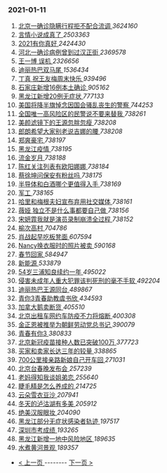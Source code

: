 ### 2021-01-11 
1. [ 北京一确诊隐瞒行程拒不配合流调 ](https://s.weibo.com/weibo?q=%23%E5%8C%97%E4%BA%AC%E4%B8%80%E7%A1%AE%E8%AF%8A%E9%9A%90%E7%9E%92%E8%A1%8C%E7%A8%8B%E6%8B%92%E4%B8%8D%E9%85%8D%E5%90%88%E6%B5%81%E8%B0%83%23&Refer=top) *3624160*
1. [ 言情小说成真了 ](https://s.weibo.com/weibo?q=%23%E8%A8%80%E6%83%85%E5%B0%8F%E8%AF%B4%E6%88%90%E7%9C%9F%E4%BA%86%23&Refer=top) *2503363*
1. [ 2021有你真好 ](https://s.weibo.com/weibo?q=%232021%E6%9C%89%E4%BD%A0%E7%9C%9F%E5%A5%BD%23&topic_ad=1&Refer=top) *2424430*
1. [ 河北一确诊病例曾到过汉正街 ](https://s.weibo.com/weibo?q=%23%E6%B2%B3%E5%8C%97%E4%B8%80%E7%A1%AE%E8%AF%8A%E7%97%85%E4%BE%8B%E6%9B%BE%E5%88%B0%E8%BF%87%E6%B1%89%E6%AD%A3%E8%A1%97%23&Refer=top) *2369578*
1. [ 王一博 误机 ](https://s.weibo.com/weibo?q=%E7%8E%8B%E4%B8%80%E5%8D%9A%20%E8%AF%AF%E6%9C%BA&Refer=top) *2326656*
1. [ 迪丽热巴双马尾 ](https://s.weibo.com/weibo?q=%E8%BF%AA%E4%B8%BD%E7%83%AD%E5%B7%B4%E5%8F%8C%E9%A9%AC%E5%B0%BE&Refer=top) *1536434*
1. [ 丁真 祝王友梅周末快乐 ](https://s.weibo.com/weibo?q=%E4%B8%81%E7%9C%9F%20%E7%A5%9D%E7%8E%8B%E5%8F%8B%E6%A2%85%E5%91%A8%E6%9C%AB%E5%BF%AB%E4%B9%90&Refer=top) *939496*
1. [ 石家庄新增16例本土确诊 ](https://s.weibo.com/weibo?q=%E7%9F%B3%E5%AE%B6%E5%BA%84%E6%96%B0%E5%A2%9E16%E4%BE%8B%E6%9C%AC%E5%9C%9F%E7%A1%AE%E8%AF%8A&Refer=top) *905162*
1. [ 黑龙江新增20例无症状 ](https://s.weibo.com/weibo?q=%23%E9%BB%91%E9%BE%99%E6%B1%9F%E6%96%B0%E5%A2%9E20%E4%BE%8B%E6%97%A0%E7%97%87%E7%8A%B6%23&Refer=top) *777133*
1. [ 美国将降半旗悼念因国会骚乱丧生的警察 ](https://s.weibo.com/weibo?q=%23%E7%BE%8E%E5%9B%BD%E5%B0%86%E9%99%8D%E5%8D%8A%E6%97%97%E6%82%BC%E5%BF%B5%E5%9B%A0%E5%9B%BD%E4%BC%9A%E9%AA%9A%E4%B9%B1%E4%B8%A7%E7%94%9F%E7%9A%84%E8%AD%A6%E5%AF%9F%23&Refer=top) *744253*
1. [ 全国唯一高风险区的民警说不要来替我 ](https://s.weibo.com/weibo?q=%23%E5%85%A8%E5%9B%BD%E5%94%AF%E4%B8%80%E9%AB%98%E9%A3%8E%E9%99%A9%E5%8C%BA%E7%9A%84%E6%B0%91%E8%AD%A6%E8%AF%B4%E4%B8%8D%E8%A6%81%E6%9D%A5%E6%9B%BF%E6%88%91%23&Refer=top) *738261*
1. [ 美颜滤镜下的王源忽胖忽瘦 ](https://s.weibo.com/weibo?q=%23%E7%BE%8E%E9%A2%9C%E6%BB%A4%E9%95%9C%E4%B8%8B%E7%9A%84%E7%8E%8B%E6%BA%90%E5%BF%BD%E8%83%96%E5%BF%BD%E7%98%A6%23&Refer=top) *738208*
1. [ 郎朗希望大家别老说吉娜的腰 ](https://s.weibo.com/weibo?q=%23%E9%83%8E%E6%9C%97%E5%B8%8C%E6%9C%9B%E5%A4%A7%E5%AE%B6%E5%88%AB%E8%80%81%E8%AF%B4%E5%90%89%E5%A8%9C%E7%9A%84%E8%85%B0%23&Refer=top) *738208*
1. [ 郑爽豪宅 ](https://s.weibo.com/weibo?q=%23%E9%83%91%E7%88%BD%E8%B1%AA%E5%AE%85%23&Refer=top) *738197*
1. [ 黑龙江疫情 ](https://s.weibo.com/weibo?q=%E9%BB%91%E9%BE%99%E6%B1%9F%E7%96%AB%E6%83%85&Refer=top) *738195*
1. [ 流金岁月 ](https://s.weibo.com/weibo?q=%E6%B5%81%E9%87%91%E5%B2%81%E6%9C%88&Refer=top) *738188*
1. [ 陈红关注列表有欧阳娜娜 ](https://s.weibo.com/weibo?q=%23%E9%99%88%E7%BA%A2%E5%85%B3%E6%B3%A8%E5%88%97%E8%A1%A8%E6%9C%89%E6%AC%A7%E9%98%B3%E5%A8%9C%E5%A8%9C%23&Refer=top) *738184*
1. [ 蔡徐坤问保安有粉丝吗 ](https://s.weibo.com/weibo?q=%E8%94%A1%E5%BE%90%E5%9D%A4%E9%97%AE%E4%BF%9D%E5%AE%89%E6%9C%89%E7%B2%89%E4%B8%9D%E5%90%97&Refer=top) *738175*
1. [ 半导体和白酒哪个更值得入手 ](https://s.weibo.com/weibo?q=%23%E5%8D%8A%E5%AF%BC%E4%BD%93%E5%92%8C%E7%99%BD%E9%85%92%E5%93%AA%E4%B8%AA%E6%9B%B4%E5%80%BC%E5%BE%97%E5%85%A5%E6%89%8B%23&Refer=top) *738169*
1. [ 军工 ](https://s.weibo.com/weibo?q=%E5%86%9B%E5%B7%A5&Refer=top) *738165*
1. [ 哈里和梅根夫妇宣布弃用社交媒体 ](https://s.weibo.com/weibo?q=%E5%93%88%E9%87%8C%E5%92%8C%E6%A2%85%E6%A0%B9%E5%A4%AB%E5%A6%87%E5%AE%A3%E5%B8%83%E5%BC%83%E7%94%A8%E7%A4%BE%E4%BA%A4%E5%AA%92%E4%BD%93&Refer=top) *738161*
1. [ 薇娅 独立不是什么事都要自己做 ](https://s.weibo.com/weibo?q=%E8%96%87%E5%A8%85%20%E7%8B%AC%E7%AB%8B%E4%B8%8D%E6%98%AF%E4%BB%80%E4%B9%88%E4%BA%8B%E9%83%BD%E8%A6%81%E8%87%AA%E5%B7%B1%E5%81%9A&Refer=top) *738156*
1. [ 宋妍霏我就是演员录制崩溃全过程 ](https://s.weibo.com/weibo?q=%23%E5%AE%8B%E5%A6%8D%E9%9C%8F%E6%88%91%E5%B0%B1%E6%98%AF%E6%BC%94%E5%91%98%E5%BD%95%E5%88%B6%E5%B4%A9%E6%BA%83%E5%85%A8%E8%BF%87%E7%A8%8B%23&Refer=top) *738152*
1. [ 榆次高村 ](https://s.weibo.com/weibo?q=%E6%A6%86%E6%AC%A1%E9%AB%98%E6%9D%91&Refer=top) *704786*
1. [ 肖战起早吃板凳面 ](https://s.weibo.com/weibo?q=%23%E8%82%96%E6%88%98%E8%B5%B7%E6%97%A9%E5%90%83%E6%9D%BF%E5%87%B3%E9%9D%A2%23&Refer=top) *607594*
1. [ Nancy换衣服时的照片被卖 ](https://s.weibo.com/weibo?q=Nancy%E6%8D%A2%E8%A1%A3%E6%9C%8D%E6%97%B6%E7%9A%84%E7%85%A7%E7%89%87%E8%A2%AB%E5%8D%96&Refer=top) *590168*
1. [ 春节回家 ](https://s.weibo.com/weibo?q=%E6%98%A5%E8%8A%82%E5%9B%9E%E5%AE%B6&Refer=top) *584947*
1. [ 新能源 ](https://s.weibo.com/weibo?q=%E6%96%B0%E8%83%BD%E6%BA%90&Refer=top) *533879*
1. [ 54岁三浦知良续约一年 ](https://s.weibo.com/weibo?q=54%E5%B2%81%E4%B8%89%E6%B5%A6%E7%9F%A5%E8%89%AF%E7%BB%AD%E7%BA%A6%E4%B8%80%E5%B9%B4&Refer=top) *495022*
1. [ 侵害未成年人重大犯罪该判死刑的毫不手软 ](https://s.weibo.com/weibo?q=%23%E4%BE%B5%E5%AE%B3%E6%9C%AA%E6%88%90%E5%B9%B4%E4%BA%BA%E9%87%8D%E5%A4%A7%E7%8A%AF%E7%BD%AA%E8%AF%A5%E5%88%A4%E6%AD%BB%E5%88%91%E7%9A%84%E6%AF%AB%E4%B8%8D%E6%89%8B%E8%BD%AF%23&Refer=top) *492204*
1. [ 迪丽热巴王源同台 ](https://s.weibo.com/weibo?q=%23%E8%BF%AA%E4%B8%BD%E7%83%AD%E5%B7%B4%E7%8E%8B%E6%BA%90%E5%90%8C%E5%8F%B0%23&Refer=top) *489867*
1. [ 青你3青春助教虞书欣 ](https://s.weibo.com/weibo?q=%23%E9%9D%92%E4%BD%A03%E9%9D%92%E6%98%A5%E5%8A%A9%E6%95%99%E8%99%9E%E4%B9%A6%E6%AC%A3%23&Refer=top) *434593*
1. [ 加拿大鹅卖断货 ](https://s.weibo.com/weibo?q=%23%E5%8A%A0%E6%8B%BF%E5%A4%A7%E9%B9%85%E5%8D%96%E6%96%AD%E8%B4%A7%23&Refer=top) *405510*
1. [ 北京出租车网约车防疫不力将熔断 ](https://s.weibo.com/weibo?q=%E5%8C%97%E4%BA%AC%E5%87%BA%E7%A7%9F%E8%BD%A6%E7%BD%91%E7%BA%A6%E8%BD%A6%E9%98%B2%E7%96%AB%E4%B8%8D%E5%8A%9B%E5%B0%86%E7%86%94%E6%96%AD&Refer=top) *400308*
1. [ 金正恩被推举为朝鲜劳动党总书记 ](https://s.weibo.com/weibo?q=%23%E9%87%91%E6%AD%A3%E6%81%A9%E8%A2%AB%E6%8E%A8%E4%B8%BE%E4%B8%BA%E6%9C%9D%E9%B2%9C%E5%8A%B3%E5%8A%A8%E5%85%9A%E6%80%BB%E4%B9%A6%E8%AE%B0%23&Refer=top) *390079*
1. [ 青春有你3 ](https://s.weibo.com/weibo?q=%E9%9D%92%E6%98%A5%E6%9C%89%E4%BD%A03&Refer=top) *380833*
1. [ 北京新冠疫苗接种人数已突破100万 ](https://s.weibo.com/weibo?q=%23%E5%8C%97%E4%BA%AC%E6%96%B0%E5%86%A0%E7%96%AB%E8%8B%97%E6%8E%A5%E7%A7%8D%E4%BA%BA%E6%95%B0%E5%B7%B2%E7%AA%81%E7%A0%B4100%E4%B8%87%23&Refer=top) *377723*
1. [ 买家和卖家长达三年的较量 ](https://s.weibo.com/weibo?q=%23%E4%B9%B0%E5%AE%B6%E5%92%8C%E5%8D%96%E5%AE%B6%E9%95%BF%E8%BE%BE%E4%B8%89%E5%B9%B4%E7%9A%84%E8%BE%83%E9%87%8F%23&Refer=top) *338865*
1. [ 700公里接亲路新娘自己开车回 ](https://s.weibo.com/weibo?q=%23700%E5%85%AC%E9%87%8C%E6%8E%A5%E4%BA%B2%E8%B7%AF%E6%96%B0%E5%A8%98%E8%87%AA%E5%B7%B1%E5%BC%80%E8%BD%A6%E5%9B%9E%23&Refer=top) *271031*
1. [ 北京台春晚发布会 ](https://s.weibo.com/weibo?q=%E5%8C%97%E4%BA%AC%E5%8F%B0%E6%98%A5%E6%99%9A%E5%8F%91%E5%B8%83%E4%BC%9A&Refer=top) *257239*
1. [ 老妈得知我谈姐弟恋 ](https://s.weibo.com/weibo?q=%23%E8%80%81%E5%A6%88%E5%BE%97%E7%9F%A5%E6%88%91%E8%B0%88%E5%A7%90%E5%BC%9F%E6%81%8B%23&Refer=top) *255640*
1. [ 睫毛精是怎么养成的 ](https://s.weibo.com/weibo?q=%23%E7%9D%AB%E6%AF%9B%E7%B2%BE%E6%98%AF%E6%80%8E%E4%B9%88%E5%85%BB%E6%88%90%E7%9A%84%23&Refer=top) *214725*
1. [ 云朵雪衣豆沙 ](https://s.weibo.com/weibo?q=%23%E4%BA%91%E6%9C%B5%E9%9B%AA%E8%A1%A3%E8%B1%86%E6%B2%99%23&Refer=top) *207941*
1. [ 冬天的泸沽湖有多美 ](https://s.weibo.com/weibo?q=%23%E5%86%AC%E5%A4%A9%E7%9A%84%E6%B3%B8%E6%B2%BD%E6%B9%96%E6%9C%89%E5%A4%9A%E7%BE%8E%23&Refer=top) *205912*
1. [ 绝美汉服眼妆 ](https://s.weibo.com/weibo?q=%23%E7%BB%9D%E7%BE%8E%E6%B1%89%E6%9C%8D%E7%9C%BC%E5%A6%86%23&Refer=top) *204090*
1. [ 黑龙江部分无症状感染者轨迹 ](https://s.weibo.com/weibo?q=%23%E9%BB%91%E9%BE%99%E6%B1%9F%E9%83%A8%E5%88%86%E6%97%A0%E7%97%87%E7%8A%B6%E6%84%9F%E6%9F%93%E8%80%85%E8%BD%A8%E8%BF%B9%23&Refer=top) *197517*
1. [ 深圳市考成绩 ](https://s.weibo.com/weibo?q=%E6%B7%B1%E5%9C%B3%E5%B8%82%E8%80%83%E6%88%90%E7%BB%A9&Refer=top) *193265*
1. [ 黑龙江新增一地中风险地区 ](https://s.weibo.com/weibo?q=%E9%BB%91%E9%BE%99%E6%B1%9F%E6%96%B0%E5%A2%9E%E4%B8%80%E5%9C%B0%E4%B8%AD%E9%A3%8E%E9%99%A9%E5%9C%B0%E5%8C%BA&Refer=top) *189635*
1. [ 水煮黄河景观 ](https://s.weibo.com/weibo?q=%E6%B0%B4%E7%85%AE%E9%BB%84%E6%B2%B3%E6%99%AF%E8%A7%82&Refer=top) *189357* 

- [ < 上一页 ](https://github.com/able8/weibo-hot-record/blob/master/2021-01-10.md) -------- [ 下一页 > ](https://github.com/able8/weibo-hot-record/blob/master/2021-01-12.md)